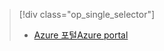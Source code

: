 > [!div class="op_single_selector"]
> * [<span data-ttu-id="1b6b4-101">Azure 포털</span><span class="sxs-lookup"><span data-stu-id="1b6b4-101">Azure portal</span></span>](../articles/storage/common/storage-enable-and-view-metrics.md)
> 
> 

